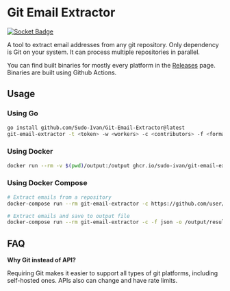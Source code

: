 # Git Email Extractor

[![Socket Badge](https://socket.dev/api/badge/go/package/github.com/Sudo-Ivan/Git-Email-Extractor?version=v1.1.1)](https://socket.dev/go/package/github.com/Sudo-Ivan/Git-Email-Extractor?version=v1.1.1)

A tool to extract email addresses from any git repository. Only dependency is Git on your system. It can process multiple repositories in parallel.

You can find built binaries for mostly every platform in the [Releases](https://github.com/Sudo-Ivan/Git-Email-Extractor/releases) page. Binaries are built using Github Actions.

## Usage

### Using Go
```bash
go install github.com/Sudo-Ivan/Git-Email-Extractor@latest
git-email-extractor -t <token> -w <workers> -c <contributors> -f <format> -o <output> <repo-url1> [repo-url2 ...]
```

### Using Docker
```bash
docker run --rm -v $(pwd)/output:/output ghcr.io/sudo-ivan/git-email-extractor:latest -c https://github.com/user/repo
```

### Using Docker Compose
```bash
# Extract emails from a repository
docker-compose run --rm git-email-extractor -c https://github.com/user/repo

# Extract emails and save to output file
docker-compose run --rm git-email-extractor -c -f json -o /output/results.json https://github.com/user/repo
```

## FAQ

**Why Git instead of API?**

Requiring Git makes it easier to support all types of git platforms, including self-hosted ones. APIs also can change and have rate limits.


